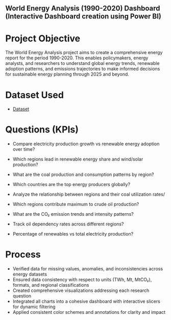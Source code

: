 ## World Energy Analysis (1990-2020) Dashboard (Interactive Dashboard creation using Power BI)

# Project Objective
The World Energy Analysis project aims to create a comprehensive energy report for the period 1990-2020. This enables policymakers, energy analysts, and researchers to understand global energy trends, renewable adoption patterns, and emissions trajectories to make informed decisions for sustainable energy planning through 2025 and beyond.

# Dataset Used
- <a href="https://github.com/Akashle017845/Power-Analysis-1990-2020-/blob/main/Energy.xlsx">Dataset</a>

# Questions (KPIs)

- Compare electricity production growth vs renewable energy adoption over time?

- Which regions lead in renewable energy share and wind/solar production?

- What are the coal production and consumption patterns by region?

- Which countries are the top energy producers globally?

- Analyze the relationship between regions and their coal utilization rates/

- Which regions contribute maximum to crude oil production?

- What are the CO₂ emission trends and intensity patterns?

- Track oil dependency rates across different regions?

- Percentage of renewables vs total electricity production?

# Process

- Verified data for missing values, anomalies, and inconsistencies across energy datasets
- Ensured data consistency with respect to units (TWh, Mt, MtCO₂), formats, and regional classifications
- Created comprehensive visualizations addressing each research question
- Integrated all charts into a cohesive dashboard with interactive slicers for dynamic filtering
- Applied consistent color schemes and annotations for clarity and impact
